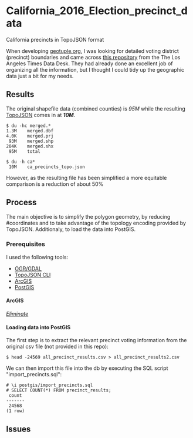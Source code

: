 # California_2016_Election_precinct_data
California precincts in TopoJSON format

When developing [geotuple.org](http://rhansson.github.io/geotuple/), I was looking for detailed voting district (precinct) boundaries and came across [this repository](https://github.com/datadesk/california-2016-election-precinct-maps) from the The Los Angeles Times Data Desk. They had already done an excellent job of organizing all the information, but I thought I could tidy up the geographic data just a bit for my needs.

## Results
The original shapefile data (combined counties) is _95M_ while the resulting [TopoJSON](https://github.com/topojson) comes in at __*10M*__.
```
$ du -hc merged.*
1.3M	merged.dbf
4.0K	merged.prj
 93M	merged.shp
204K	merged.shx
 95M	total

$ du -h ca*
 10M	ca_precincts_topo.json
```
However, as the resulting file has been simplified a more equitable comparison is a reduction of about 50%

## Process
The main objective is to simplify the polygon geometry, by reducing #coordinates and to take advantage of the topology encoding provided by TopoJSON. Additionaly, to load the data into PostGIS.

### Prerequisites
I used the following tools:
+ [OGR/GDAL](http://www.gdal.org/ogr2ogr.html)
+ [TopoJSON CLI](https://github.com/topojson/topojson/blob/master/README.md#api-reference)
+ [ArcGIS](http://desktop.arcgis.com/en/)
+ [PostGIS](http://postgis.net/)

#### ArcGIS
[_Eliminate_](http://desktop.arcgis.com/en/arcmap/10.3/tools/coverage-toolbox/eliminate.htm)

#### Loading data into PostGIS
The first step is to extract the relevant precinct voting information from the original csv file (not provided in this repo): 
```
$ head -24569 all_precinct_results.csv > all_precinct_results2.csv
```
We can then import this file into the db by executing the SQL script "import_precincts.sql":
```
# \i postgis/import_precincts.sql
# SELECT COUNT(*) FROM precinct_results;
 count 
-------
 24568
(1 row)
```

## Issues
